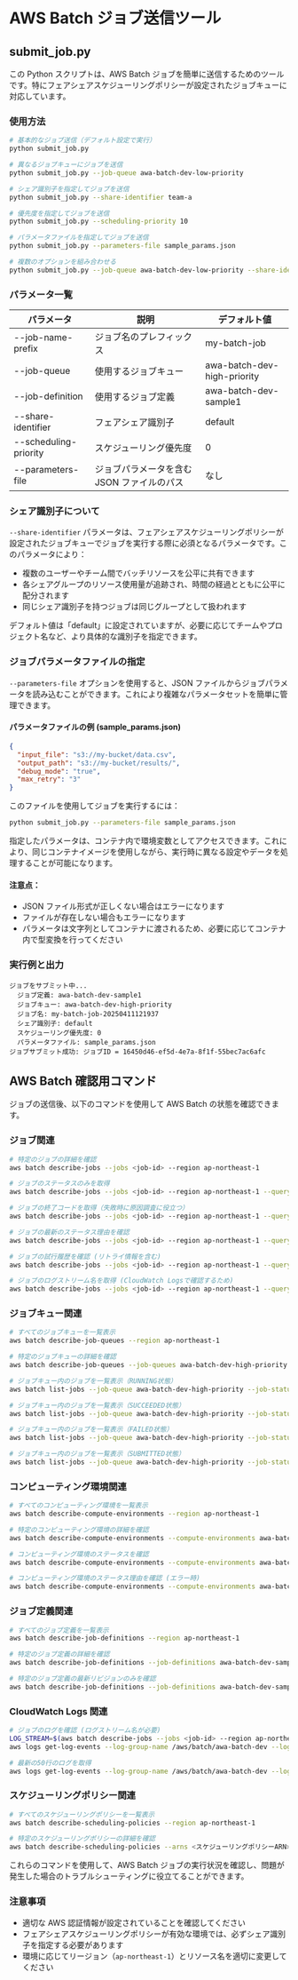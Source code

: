 # AWS Batch ジョブ送信ツール

## submit_job.py

この Python スクリプトは、AWS Batch ジョブを簡単に送信するためのツールです。特にフェアシェアスケジューリングポリシーが設定されたジョブキューに対応しています。

### 使用方法

```bash
# 基本的なジョブ送信（デフォルト設定で実行）
python submit_job.py

# 異なるジョブキューにジョブを送信
python submit_job.py --job-queue awa-batch-dev-low-priority

# シェア識別子を指定してジョブを送信
python submit_job.py --share-identifier team-a

# 優先度を指定してジョブを送信
python submit_job.py --scheduling-priority 10

# パラメータファイルを指定してジョブを送信
python submit_job.py --parameters-file sample_params.json

# 複数のオプションを組み合わせる
python submit_job.py --job-queue awa-batch-dev-low-priority --share-identifier team-b --scheduling-priority 5 --parameters-file custom_params.json
```

### パラメータ一覧

| パラメータ            | 説明                                       | デフォルト値                |
| --------------------- | ------------------------------------------ | --------------------------- |
| --job-name-prefix     | ジョブ名のプレフィックス                   | my-batch-job                |
| --job-queue           | 使用するジョブキュー                       | awa-batch-dev-high-priority |
| --job-definition      | 使用するジョブ定義                         | awa-batch-dev-sample1       |
| --share-identifier    | フェアシェア識別子                         | default                     |
| --scheduling-priority | スケジューリング優先度                     | 0                           |
| --parameters-file     | ジョブパラメータを含む JSON ファイルのパス | なし                        |

### シェア識別子について

`--share-identifier` パラメータは、フェアシェアスケジューリングポリシーが設定されたジョブキューでジョブを実行する際に必須となるパラメータです。このパラメータにより：

- 複数のユーザーやチーム間でバッチリソースを公平に共有できます
- 各シェアグループのリソース使用量が追跡され、時間の経過とともに公平に配分されます
- 同じシェア識別子を持つジョブは同じグループとして扱われます

デフォルト値は「default」に設定されていますが、必要に応じてチームやプロジェクト名など、より具体的な識別子を指定できます。

### ジョブパラメータファイルの指定

`--parameters-file` オプションを使用すると、JSON ファイルからジョブパラメータを読み込むことができます。これにより複雑なパラメータセットを簡単に管理できます。

#### パラメータファイルの例 (sample_params.json)

```json
{
  "input_file": "s3://my-bucket/data.csv",
  "output_path": "s3://my-bucket/results/",
  "debug_mode": "true",
  "max_retry": "3"
}
```

このファイルを使用してジョブを実行するには：

```bash
python submit_job.py --parameters-file sample_params.json
```

指定したパラメータは、コンテナ内で環境変数としてアクセスできます。これにより、同じコンテナイメージを使用しながら、実行時に異なる設定やデータを処理することが可能になります。

#### 注意点：

- JSON ファイル形式が正しくない場合はエラーになります
- ファイルが存在しない場合もエラーになります
- パラメータは文字列としてコンテナに渡されるため、必要に応じてコンテナ内で型変換を行ってください

### 実行例と出力

```
ジョブをサブミット中...
  ジョブ定義: awa-batch-dev-sample1
  ジョブキュー: awa-batch-dev-high-priority
  ジョブ名: my-batch-job-20250411121937
  シェア識別子: default
  スケジューリング優先度: 0
  パラメータファイル: sample_params.json
ジョブサブミット成功: ジョブID = 16450d46-ef5d-4e7a-8f1f-55bec7ac6afc
```

## AWS Batch 確認用コマンド

ジョブの送信後、以下のコマンドを使用して AWS Batch の状態を確認できます。

### ジョブ関連

```bash
# 特定のジョブの詳細を確認
aws batch describe-jobs --jobs <job-id> --region ap-northeast-1

# ジョブのステータスのみを取得
aws batch describe-jobs --jobs <job-id> --region ap-northeast-1 --query 'jobs[0].status'

# ジョブの終了コードを取得（失敗時に原因調査に役立つ）
aws batch describe-jobs --jobs <job-id> --region ap-northeast-1 --query 'jobs[0].container.exitCode'

# ジョブの最新のステータス理由を確認
aws batch describe-jobs --jobs <job-id> --region ap-northeast-1 --query 'jobs[0].statusReason'

# ジョブの試行履歴を確認 (リトライ情報を含む)
aws batch describe-jobs --jobs <job-id> --region ap-northeast-1 --query 'jobs[0].attempts'

# ジョブのログストリーム名を取得 (CloudWatch Logsで確認するため)
aws batch describe-jobs --jobs <job-id> --region ap-northeast-1 --query 'jobs[0].container.logStreamName'
```

### ジョブキュー関連

```bash
# すべてのジョブキューを一覧表示
aws batch describe-job-queues --region ap-northeast-1

# 特定のジョブキューの詳細を確認
aws batch describe-job-queues --job-queues awa-batch-dev-high-priority --region ap-northeast-1

# ジョブキュー内のジョブを一覧表示（RUNNING状態）
aws batch list-jobs --job-queue awa-batch-dev-high-priority --job-status RUNNING --region ap-northeast-1

# ジョブキュー内のジョブを一覧表示（SUCCEEDED状態）
aws batch list-jobs --job-queue awa-batch-dev-high-priority --job-status SUCCEEDED --region ap-northeast-1

# ジョブキュー内のジョブを一覧表示（FAILED状態）
aws batch list-jobs --job-queue awa-batch-dev-high-priority --job-status FAILED --region ap-northeast-1

# ジョブキュー内のジョブを一覧表示（SUBMITTED状態）
aws batch list-jobs --job-queue awa-batch-dev-high-priority --job-status SUBMITTED --region ap-northeast-1
```

### コンピューティング環境関連

```bash
# すべてのコンピューティング環境を一覧表示
aws batch describe-compute-environments --region ap-northeast-1

# 特定のコンピューティング環境の詳細を確認
aws batch describe-compute-environments --compute-environments awa-batch-dev-on-demand --region ap-northeast-1

# コンピューティング環境のステータスを確認
aws batch describe-compute-environments --compute-environments awa-batch-dev-on-demand --region ap-northeast-1 --query 'computeEnvironments[0].status'

# コンピューティング環境のステータス理由を確認 (エラー時)
aws batch describe-compute-environments --compute-environments awa-batch-dev-on-demand --region ap-northeast-1 --query 'computeEnvironments[0].statusReason'
```

### ジョブ定義関連

```bash
# すべてのジョブ定義を一覧表示
aws batch describe-job-definitions --region ap-northeast-1

# 特定のジョブ定義の詳細を確認
aws batch describe-job-definitions --job-definitions awa-batch-dev-sample1 --region ap-northeast-1

# 特定のジョブ定義の最新リビジョンのみを確認
aws batch describe-job-definitions --job-definitions awa-batch-dev-sample1 --status ACTIVE --region ap-northeast-1
```

### CloudWatch Logs 関連

```bash
# ジョブのログを確認 (ログストリーム名が必要)
LOG_STREAM=$(aws batch describe-jobs --jobs <job-id> --region ap-northeast-1 --query 'jobs[0].container.logStreamName' --output text)
aws logs get-log-events --log-group-name /aws/batch/awa-batch-dev --log-stream-name $LOG_STREAM --region ap-northeast-1

# 最新の50行のログを取得
aws logs get-log-events --log-group-name /aws/batch/awa-batch-dev --log-stream-name $LOG_STREAM --limit 50 --region ap-northeast-1 --query 'events[*].message'
```

### スケジューリングポリシー関連

```bash
# すべてのスケジューリングポリシーを一覧表示
aws batch describe-scheduling-policies --region ap-northeast-1

# 特定のスケジューリングポリシーの詳細を確認
aws batch describe-scheduling-policies --arns <スケジューリングポリシーARN> --region ap-northeast-1
```

これらのコマンドを使用して、AWS Batch ジョブの実行状況を確認し、問題が発生した場合のトラブルシューティングに役立てることができます。

### 注意事項

- 適切な AWS 認証情報が設定されていることを確認してください
- フェアシェアスケジューリングポリシーが有効な環境では、必ずシェア識別子を指定する必要があります
- 環境に応じてリージョン（`ap-northeast-1`）とリソース名を適切に変更してください
